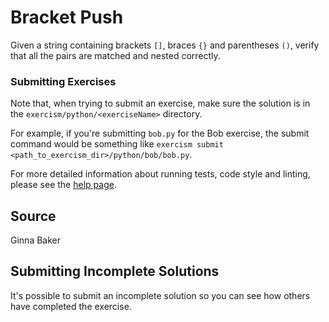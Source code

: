 # Bracket Push

Given a string containing brackets `[]`, braces `{}` and parentheses `()`,
verify that all the pairs are matched and nested correctly.

### Submitting Exercises

Note that, when trying to submit an exercise, make sure the solution is in the `exercism/python/<exerciseName>` directory.

For example, if you're submitting `bob.py` for the Bob exercise, the submit command would be something like `exercism submit <path_to_exercism_dir>/python/bob/bob.py`.


For more detailed information about running tests, code style and linting,
please see the [help page](http://exercism.io/languages/python).

## Source

Ginna Baker

## Submitting Incomplete Solutions
It's possible to submit an incomplete solution so you can see how others have completed the exercise.

